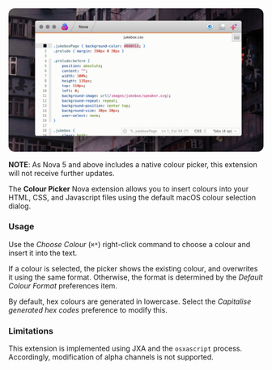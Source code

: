 <img src="https://raw.githubusercontent.com/mirnovov/colourpicker/main/colourpicker.gif" style="border-radius: 12px;" />

**NOTE**: As Nova 5 and above includes a native colour picker, this extension will not receive further updates.

The **Colour Picker** Nova extension allows you to insert colours into your HTML, CSS, and Javascript files using the default macOS colour selection dialog. 

### Usage

Use the *Choose Colour* (```⌘*```) right-click command to choose a colour and insert it into the text.

If a colour is selected, the picker shows the existing colour, and overwrites it using the same format. Otherwise, the format is determined by the *Default Colour Format* preferences item. 

By default, hex colours are generated in lowercase. Select the *Capitalise generated hex codes* preference to modify this.

### Limitations

This extension is implemented using JXA and the ```osxascript``` process. Accordingly, modification of alpha channels is not supported.